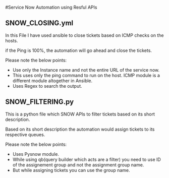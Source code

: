 #Service Now Automation using Resful APIs

## SNOW_CLOSING.yml

In this File I have used ansible to close tickets based on ICMP checks on the hosts.

if the Ping is 100%, the automation will go ahead and close the tickets. 

Please note the below points:

- Use only the Instance name and not the entire URL of the service now.
- This uses only the ping command to run on the host. ICMP module is a different module altogether in Ansible.
- Uses Regex to search the output.

## SNOW_FILTERING.py

This is a python file which SNOW APIs to filter tickets based on its short description.

Based on its short description the automation would assign tickets to its respective queues.

Please note the below points:

- Uses Pysnow module.
- While using qb(query builder which acts are a filter) you need to use ID of the assignement group and not the assignment group name.
- But while assigning tickets you can use the group name.
